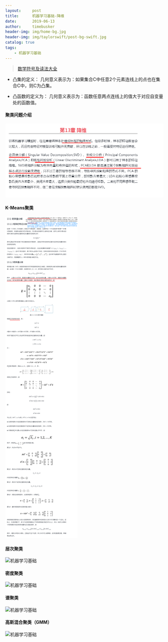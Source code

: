 ```yaml
---
layout:     post
title:      机器学习基础-降维
date:       2019-06-13
author:     timebusker
header-img: img/home-bg.jpg
header-img: img/taylorswift/post-bg-swift.jpg
catalog: true
tags:
    - 机器学习基础
---
```


> [数学符号及读法大全](https://blog.csdn.net/qq_37213752/article/details/83956265)

- 凸集的定义：
几何意义表示为：如果集合C中任意2个元素连线上的点也在集合C中，则C为凸集。

- 凸函数的定义为：
几何意义表示为：函数任意两点连线上的值大于对应自变量处的函数值。

#### 聚类问题介绍

![机器学习基础](/img/algorithm/13/1.png)

#### K-Means聚类

![机器学习基础](/img/algorithm/13/2.png)

#### 层次聚类

![机器学习基础](/img/algorithm/13/3.png)

#### 密度聚类

![机器学习基础](/img/algorithm/13/4.png)

#### 谱聚类

![机器学习基础](/img/algorithm/13/5.png)

#### 高斯混合聚类（GMM）

![机器学习基础](/img/algorithm/13/6.png)


